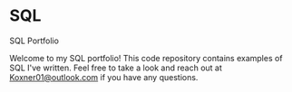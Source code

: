 # SQL
SQL Portfolio

Welcome to my SQL portfolio! This code repository contains examples of SQL I've written. Feel free to take a look and reach out at Koxner01@outlook.com if you have any questions. 

